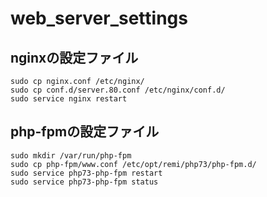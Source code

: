 # web_server_settings

## nginxの設定ファイル
```
sudo cp nginx.conf /etc/nginx/
sudo cp conf.d/server.80.conf /etc/nginx/conf.d/
sudo service nginx restart
```

## php-fpmの設定ファイル
```
sudo mkdir /var/run/php-fpm
sudo cp php-fpm/www.conf /etc/opt/remi/php73/php-fpm.d/
sudo service php73-php-fpm restart
sudo service php73-php-fpm status
```
